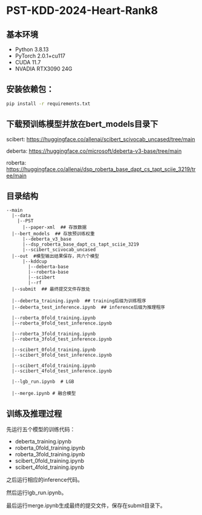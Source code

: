 # PST-KDD-2024-Heart-Rank8

## 基本环境
- Python 3.8.13
- PyTorch 2.0.1+cu117
- CUDA 11.7
- NVADIA RTX3090 24G
## 安装依赖包：
```bash
pip install -r requirements.txt
```

## 下载预训练模型并放在bert_models目录下
scibert: https://huggingface.co/allenai/scibert_scivocab_uncased/tree/main 

deberta: https://huggingface.co/microsoft/deberta-v3-base/tree/main

roberta: https://huggingface.co/allenai/dsp_roberta_base_dapt_cs_tapt_sciie_3219/tree/main

## 目录结构
```
--main
  |--data  
    |--PST
      |--paper-xml  ## 存放数据
  |--bert_models  ## 存放预训练权重
      |--deberta_v3_base
      |--dsp_roberta_base_dapt_cs_tapt_sciie_3219
      |--scibert_scivocab_uncased
  |--out  #模型输出结果保存，共六个模型
      |--kddcup
        |--deberta-base
        |--roberta-base
        |--scibert
        |--rf
  |--submit  ## 最终提交文件存放处

  |--deberta_training.ipynb  ## training后缀为训练程序
  |--deberta_test_inference.ipynb  ## inference后缀为推理程序

  |--roberta_0fold_training.ipynb
  |--roberta_0fold_test_inference.ipynb

  |--roberta_3fold_training.ipynb
  |--roberta_3fold_test_inference.ipynb

  |--scibert_0fold_training.ipynb
  |--scibert_0fold_test_inference.ipynb

  |--scibert_4fold_training.ipynb
  |--scibert_4fold_test_inference.ipynb

  |--lgb_run.ipynb  # LGB

  |--merge.ipynb # 融合模型
```
## 训练及推理过程
先运行五个模型的训练代码：
 - deberta_training.ipynb
 - roberta_0fold_training.ipynb
 - roberta_3fold_training.ipynb
 - scibert_0fold_training.ipynb
 - scibert_4fold_training.ipynb

之后运行相应的inference代码。

然后运行lgb_run.ipynb。

最后运行merge.ipynb生成最终的提交文件，保存在submit目录下。

